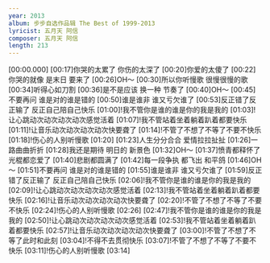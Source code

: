 ```yaml
---
year: 2013
album: 步步自选作品辑 The Best of 1999-2013
lyricist: 五月天 阿信
composer: 五月天 阿信
length: 213
---
```

[00:00.000]
[00:17]你哭的太累了 你伤的太深了
[00:20]你爱的太傻了
[00:22]你哭的就像 是末日 要来了
[00:26]OH～
[00:30]所以你听慢歌 很慢很慢的歌
[00:34]听得心如刀割
[00:36]是不是应该 换一种 节奏了
[00:40]OH～
[00:45]不要再问 谁是对的谁是错的
[00:50]谁是谁非 谁又亏欠谁了
[00:53]反正错了反正输了 反正自己陪自己快乐
[01:00]!我不管你是谁的谁是你的我是我的
[01:03]!让心跳动次动次动次动次感觉活着
[01:07]!我不管站着坐着躺着趴着都要快乐
[01:11]!让音乐动次动次动次动次快要聋了
[01:14]!不管了不想了不等了不要不快乐
[01:18]!伤心的人别听慢歌
[01:20]
[01:23]人生分分合合 爱情拉拉扯扯
[01:26]一路曲曲折折
[01:28]我还是期待 明日的 新景色
[01:32]OH～
[01:37]愤青都释怀了 光棍都恋爱了
[01:40]悲剧都圆满了
[01:42]每一段争执 都飞出 和平鸽
[01:46]OH～
[01:51]不要再问 谁是对的谁是错的
[01:55]谁是谁非 谁又亏欠谁了
[01:59]反正错了反正输了 反正自己陪自己快乐
[02:06]!我不管你是谁的谁是你的我是我的
[02:09]!让心跳动次动次动次动次感觉活着
[02:13]!我不管站着坐着躺着趴着都要快乐
[02:16]!让音乐动次动次动次动次快要聋了
[02:20]!不管了不想了不等了不要不快乐
[02:24]!伤心的人别听慢歌
[02:26]
[02:47]!我不管你是谁的谁是你的我是我的
[02:50]!让心跳动次动次动次动次感觉活着
[02:53]!我不管站着坐着躺着趴着都要快乐
[02:57]!让音乐动次动次动次动次快要聋了
[03:00]!不管了不想了不等了此时和此刻
[03:04]!不得不去贯彻快乐
[03:07]!不管了不想了不等了不要不快乐
[03:11]!伤心的人别听慢歌
[03:14]